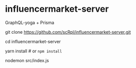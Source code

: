 # influencermarket-server

GraphQL-yoga + Prisma

git clone https://github.com/scRpl/influencermarket-server.git

cd influencermarket-server

yarn install # or `npm install`

nodemon src/index.js
